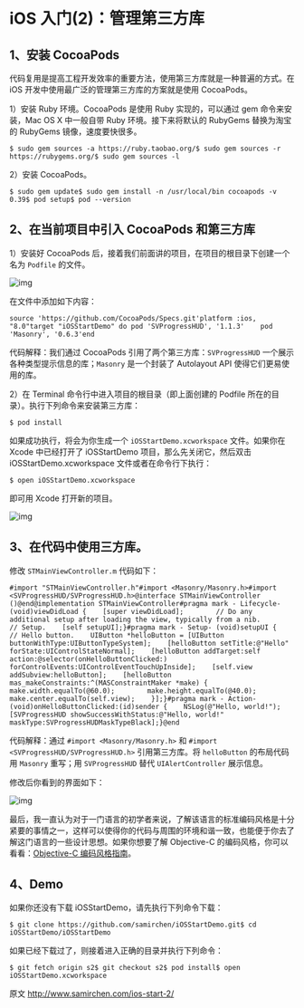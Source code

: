 # iOS 入门(2)：管理第三方库

## **1、安装 CocoaPods**

代码复用是提高工程开发效率的重要方法，使用第三方库就是一种普遍的方式。在 iOS 开发中使用最广泛的管理第三方库的方案就是使用 CocoaPods。

1）安装 Ruby 环境。CocoaPods 是使用 Ruby 实现的，可以通过 gem 命令来安装，Mac OS X 中一般自带 Ruby 环境。接下来将默认的 RubyGems 替换为淘宝的 RubyGems 镜像，速度要快很多。

```text
$ sudo gem sources -a https://ruby.taobao.org/$ sudo gem sources -r https://rubygems.org/$ sudo gem sources -l
```

2）安装 CocoaPods。

```text
$ sudo gem update$ sudo gem install -n /usr/local/bin cocoapods -v 0.39$ pod setup$ pod --version
```

## **2、在当前项目中引入 CocoaPods 和第三方库**

1）安装好 CocoaPods 后，接着我们前面讲的项目，在项目的根目录下创建一个名为 `Podfile` 的文件。

![img](https://pic2.zhimg.com/80/v2-280f081b8ed28045bf7f4b77c2c7b7d1_720w.webp)

在文件中添加如下内容：

```text
source 'https://github.com/CocoaPods/Specs.git'platform :ios, "8.0"target "iOSStartDemo" do pod 'SVProgressHUD', '1.1.3'    pod 'Masonry', '0.6.3'end
```

代码解释：我们通过 CocoaPods 引用了两个第三方库：`SVProgressHUD` 一个展示各种类型提示信息的库；`Masonry` 是一个封装了 Autolayout API 使得它们更易使用的库。

2）在 Terminal 命令行中进入项目的根目录（即上面创建的 Podfile 所在的目录）。执行下列命令来安装第三方库：

```text
$ pod install
```

如果成功执行，将会为你生成一个 `iOSStartDemo.xcworkspace` 文件。如果你在 Xcode 中已经打开了 iOSStartDemo 项目，那么先关闭它，然后双击 iOSStartDemo.xcworkspace 文件或者在命令行下执行：

```text
$ open iOSStartDemo.xcworkspace
```

即可用 Xcode 打开新的项目。

![img](https://pic2.zhimg.com/80/v2-0404563fd9389c57d0d96f3d7bb19b75_720w.webp)

## **3、在代码中使用三方库。**

修改 `STMainViewController.m` 代码如下：

```text
#import "STMainViewController.h"#import <Masonry/Masonry.h>#import <SVProgressHUD/SVProgressHUD.h>@interface STMainViewController ()@end@implementation STMainViewController#pragma mark - Lifecycle- (void)viewDidLoad {    [super viewDidLoad];        // Do any additional setup after loading the view, typically from a nib.        // Setup.    [self setupUI];}#pragma mark - Setup- (void)setupUI {    // Hello button.    UIButton *helloButton = [UIButton buttonWithType:UIButtonTypeSystem];    [helloButton setTitle:@"Hello" forState:UIControlStateNormal];    [helloButton addTarget:self action:@selector(onHelloButtonClicked:) forControlEvents:UIControlEventTouchUpInside];    [self.view addSubview:helloButton];    [helloButton mas_makeConstraints:^(MASConstraintMaker *make) {        make.width.equalTo(@60.0);        make.height.equalTo(@40.0);        make.center.equalTo(self.view);    }];}#pragma mark - Action- (void)onHelloButtonClicked:(id)sender {    NSLog(@"Hello, world!");        [SVProgressHUD showSuccessWithStatus:@"Hello, world!" maskType:SVProgressHUDMaskTypeBlack];}@end
```

代码解释：通过 `#import <Masonry/Masonry.h>` 和 `#import <SVProgressHUD/SVProgressHUD.h>` 引用第三方库。将 `helloButton` 的布局代码用 `Masonry` 重写；用 `SVProgressHUD` 替代 `UIAlertController` 展示信息。

修改后你看到的界面如下：

![img](https://pic3.zhimg.com/80/v2-18bbd0de0ef8d0d403b1223efbc614a6_720w.webp)

最后，我一直认为对于一门语言的初学者来说，了解该语言的标准编码风格是十分紧要的事情之一，这样可以使得你的代码与周围的环境和谐一致，也能便于你去了解这门语言的一些设计思想。如果你想要了解 Objective-C 的编码风格，你可以看看：[Objective-C 编码风格指南](https://link.zhihu.com/?target=http%3A//www.samirchen.com/objective-c-style-guide)。

## **4、Demo**

如果你还没有下载 iOSStartDemo，请先执行下列命令下载：

```text
$ git clone https://github.com/samirchen/iOSStartDemo.git$ cd iOSStartDemo/iOSStartDemo
```

如果已经下载过了，则接着进入正确的目录并执行下列命令：

```text
$ git fetch origin s2$ git checkout s2$ pod install$ open iOSStartDemo.xcworkspace
```

原文 http://www.samirchen.com/ios-start-2/